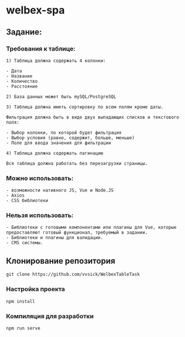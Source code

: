 # welbex-spa

## Задание:

### Требования к таблице:
```
1) Таблица должна содержать 4 колонки:

- Дата
- Название
- Количество
- Расстояние

2) База данных может быть mySQL/PostgreSQL

3) Таблица должна иметь сортировку по всем полям кроме даты.

Фильтрация должна быть в виде двух выпадающих списков и текстового поля:

- Выбор колонки, по которой будет фильтрация
- Выбор условия (равно, содержит, больше, меньше)
- Поле для ввода значения для фильтрации

4) Таблица должна содержать пагинацию

Вся таблица должна работать без перезагрузки страницы.
```

### Можно использовать:
```
- возможности нативного JS, Vue и Node.JS
- Axios
- CSS библиотеки
```

### Нельзя использовать:
```
- Библиотеки с готовыми компонентами или плагины для Vue, которые предоставляют готовый функционал, требуемый в задании.
- Библиотеки и плагины для валидации.
- CMS системы.
```

## Клонирование репозитория
```
git clone https://github.com/vvsick/WelbexTableTask
```

### Настройка проекта
```
npm install
```

### Компиляция для разработки
```
npm run serve
```